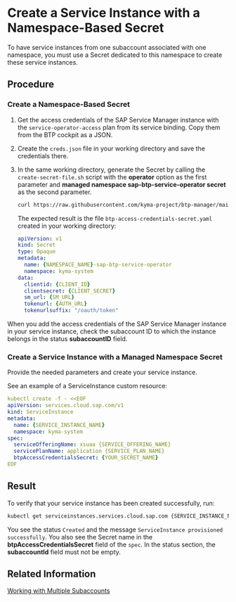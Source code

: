 # Create a Service Instance with a Namespace-Based Secret

To have service instances from one subaccount associated with one namespace, you must use a Secret dedicated to this namespace to create these service instances.

## Procedure

### Create a Namespace-Based Secret

1. Get the access credentials of the SAP Service Manager instance with the `service-operator-access` plan from its service binding. Copy them from the BTP cockpit as a JSON.

2. Create the `creds.json` file in your working directory and save the credentials there.

3. In the same working directory, generate the Secret by calling the `create-secret-file.sh` script with the **operator** option as the first parameter and **managed namespace sap-btp-service-operator secret**  as the second parameter.

    ```sh
    curl https://raw.githubusercontent.com/kyma-project/btp-manager/main/hack/create-secret-file.sh | bash -s operator {NAMESPACE_NAME}-sap-btp-service-operator
    ```

    The expected result is the file `btp-access-credentials-secret.yaml` created in your working directory:

    ```yaml
    apiVersion: v1
    kind: Secret
    type: Opaque
    metadata:
      name: {NAMESPACE_NAME}-sap-btp-service-operator
      namespace: kyma-system
    data:
      clientid: {CLIENT_ID}
      clientsecret: {CLIENT_SECRET}
      sm_url: {SM_URL}
      tokenurl: {AUTH_URL}
      tokenurlsuffix: "/oauth/token"
    ```
When you add the access credentials of the SAP Service Manager instance in your service instance, check the subaccount ID to which the instance belongs in the status **subaccountID** field.

### Create a Service Instance with a Managed Namespace Secret

Provide the needed parameters and create your service instance.

See an example of a ServiceInstance custom resource: <!-- why not placeholders??? REMOVE WHAT'S NOT NEEDED!!!!!-->

```yaml
kubectl create -f - <<EOF
apiVersion: services.cloud.sap.com/v1
kind: ServiceInstance
metadata:
  name: {SERVICE_INSTANCE_NAME}
  namespace: kyma-system
spec:
  serviceOfferingName: xsuaa {SERVICE_OFFERING_NAME}
  servicePlanName: application {SERVICE_PLAN_NAME}
  btpAccessCredentialsSecret: {YOUR_SECRET_NAME}
EOF
```

## Result

To verify that your service instance has been created successfully, run:

```bash
kubectl get serviceinstances.services.cloud.sap.com {SERVICE_INSTANCE_NAME} -o yaml
```

You see the status `Created` and the message `ServiceInstance provisioned successfully`.
You also see the Secret name in the **btpAccessCredentialsSecret** field of the `spec`.
In the status section, the **subaccountId** field must not be empty. <!-- move this sentence to line 36?? -->

## Related Information

[Working with Multiple Subaccounts](03-20-multitenancy.md)
